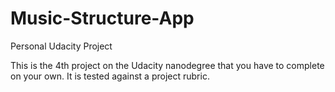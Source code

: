 # Music-Structure-App
Personal Udacity Project

This is the 4th project on the Udacity nanodegree that you have to complete on your own. It is tested against a project rubric.

